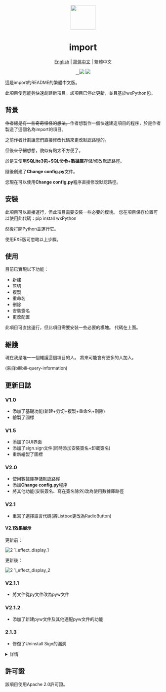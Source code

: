 <div align="center">
  <img src="https://s1.imagehub.cc/images/2022/01/29/icon.png" width="80px" height="80px">
  <h1 align="center">import</h1>
  
  [English](https://github.com/macwinlin-studio/import-2.1.3/blob/2.1.3/README.md) | [简体中文](https://github.com/macwinlin-studio/import-2.1.3/blob/2.1.3/README-zh.md) | 繁體中文
  
  <a href="https://github.com/macwinlin-studio/import-2.1.3/releases">
    <img src="https://img.shields.io/badge/release-2.1.3-blue" alt="">
  </a>
  <a href="https://github.com/macwinlin-studio/import-2.1.3/blob/2.1.3/LICENSE">
    <img src="https://img.shields.io/badge/license-Apache--2.0-blue" alt="">
  </a>
  <a href="https://github.com/macwinlin-studio/import-2.1.3/releases">
    <img src="https://img.shields.io/github/downloads/xinxin2021/import-2.1.3/total" alt="">
  </a>
  <img src="https://img.shields.io/badge/platform-windows-red">
  <img src="https://img.shields.io/badge/python-v3.9-orange">
</div>

這是import的README的繁體中文版。

此項目使您能夠快速創建新項目。該項目已停止更新，並且基於wxPython包。

## 背景

~~作者總是有一些奇奇怪怪的想法。~~作者想製作一個快速建造項目的程序，於是作者製造了這個名為import的項目。

之前作者計劃讓您們直接修改代碼來更改默認路徑的。

但後來仔細想想，貌似有點太不方便了。

於是又使用**SQLite3包**+**SQL命令**+**數據庫**存儲/修改默認路徑。

隨後創建了**Change config.py**文件。

您現在可以使用**Change config.py**程序直接修改默認路徑。

## 安裝

此項目可以直接運行，但此項目需要安裝一些必要的模塊。 您在項目保存位置可以使用此代碼：pip install wxPython

然後打開Python並運行它。

使用EXE版可忽略以上步驟。

## 使用

目前已實現以下功能：

- 新建
- 剪切
- 複製
- 重命名
- 刪除
- 安裝簽名
- 更改配置

此項目可直接運行，但此項目需要安裝一些必要的模塊。
代碼在上面。

## 維護

現在我是唯一一個維護這個項目的人。
將來可能會有更多的人加入。

(來自bilibili-query-information)

## 更新日誌

### V1.0

- 添加了基礎功能(新建+剪切+複製+重命名+刪除)
- 繪製了圖標

### V1.5

- 添加了GUI界面
- 添加了sign.sign文件(同時添加安裝簽名+卸載簽名)
- 重新繪製了圖標

### V2.0

- 使用數據庫存儲默認路徑
- 添加**Change config.py**程序
- 將其他功能(安裝簽名、寫在簽名除外)改為使用數據庫路徑

### V2.1

- 重寫了選擇語言代碼(將Listbox更改為RadioButton)

#### V2.1效果展示

更新前：

![2 1_effect_display_1](https://user-images.githubusercontent.com/82391092/142764548-cda808a6-a36c-4f98-9c96-07d6045f28c5.png)

更新後：

![2 1_effect_display_2](https://user-images.githubusercontent.com/82391092/142764555-f6b0f9a5-04c3-446b-9245-d254e8f5d8df.png)

### V2.1.1

- 將文件從py文件改為pyw文件

### V2.1.2

- 添加了新建pyw文件及其他適配pyw文件的功能

### 2.1.3

- 修復了Uninstall Sign的漏洞

<details>
  <summary>詳情</summary>
  不知為何，Python OS庫的popen不起作用了，我迫於無奈更改了方法。popen方法被換成remove方法了。
  Delete Code不受影響。它使用unlink方法。
  為popen默哀0.01毫秒，下週它可能就會被我忘了。。。
</details>

## 許可證

該項目使用Apache 2.0許可證。
